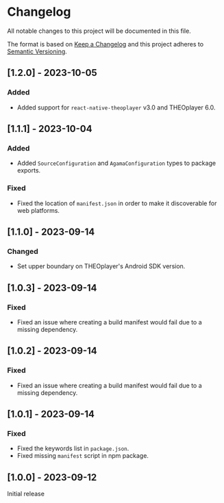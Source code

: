 # Changelog

All notable changes to this project will be documented in this file.

The format is based on [Keep a Changelog](http://keepachangelog.com/en/1.0.0/)
and this project adheres to [Semantic Versioning](http://semver.org/spec/v2.0.0.html).

## [1.2.0] - 2023-10-05

### Added

- Added support for `react-native-theoplayer` v3.0 and THEOplayer 6.0.

## [1.1.1] - 2023-10-04

### Added

- Added `SourceConfiguration` and `AgamaConfiguration` types to package exports.

### Fixed

- Fixed the location of `manifest.json` in order to make it discoverable for web platforms.

## [1.1.0] - 2023-09-14

### Changed

- Set upper boundary on THEOplayer's Android SDK version.

## [1.0.3] - 2023-09-14

### Fixed

- Fixed an issue where creating a build manifest would fail due to a missing dependency.

## [1.0.2] - 2023-09-14

### Fixed

- Fixed an issue where creating a build manifest would fail due to a missing dependency.

## [1.0.1] - 2023-09-14

### Fixed

- Fixed the keywords list in `package.json`.
- Fixed missing `manifest` script in npm package.

## [1.0.0] - 2023-09-12

Initial release
